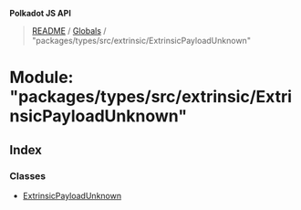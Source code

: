 **Polkadot JS API**

> [README](../README.md) / [Globals](../globals.md) / "packages/types/src/extrinsic/ExtrinsicPayloadUnknown"

# Module: "packages/types/src/extrinsic/ExtrinsicPayloadUnknown"

## Index

### Classes

* [ExtrinsicPayloadUnknown](../classes/_packages_types_src_extrinsic_extrinsicpayloadunknown_.extrinsicpayloadunknown.md)
